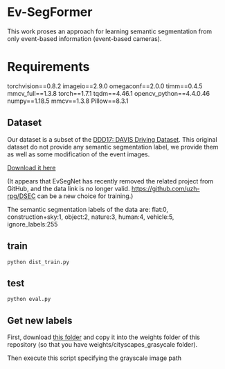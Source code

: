 

# Ev-SegFormer


This work proses an approach for learning semantic segmentation from only event-based information (event-based cameras).


# Requirements
torchvision==0.8.2
imageio==2.9.0
omegaconf==2.0.0
timm==0.4.5
mmcv_full==1.3.8
torch==1.7.1
tqdm==4.46.1
opencv_python==4.4.0.46
numpy==1.18.5
mmcv==1.3.8
Pillow==8.3.1



## Dataset
Our dataset is a subset of the [DDD17: DAVIS Driving Dataset](http://sensors.ini.uzh.ch/news_page/DDD17.html). This original dataset do not provide any semantic segmentation label, we provide them as well as some modification of the event images.


[Download it here](https://drive.google.com/open?id=1Ug6iZc7WYQWCklxwcemCeyw3CPyuuxJf)

(It appears that EvSegNet has recently removed the related project from GitHub, and the data link is no longer valid. https://github.com/uzh-rpg/DSEC can be a new choice for training.)


The semantic segmentation labels of the data are:
flat:0, construction+sky:1, object:2,  nature:3,  human:4, vehicle:5, ignore_labels:255


## train

```
python dist_train.py
```

## test


```
python eval.py
```


## Get new labels

First, download [this folder](https://drive.google.com/drive/folders/1NjTGAoSCpYw_l89l1BdulJi0B_qIIiin?usp=sharing) and copy it into the weights folder of this repository (so that you have weights/cityscapes_grasycale folder).

Then execute this script specifying the grayscale image path
